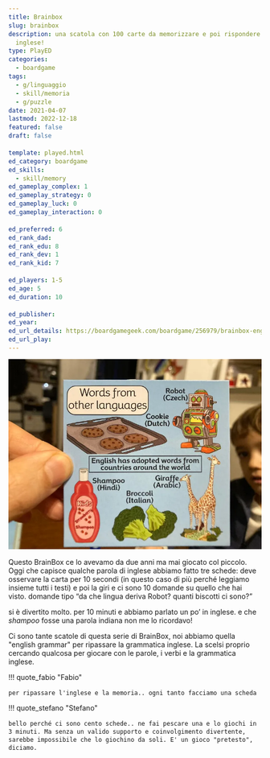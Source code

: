 ```yaml
---
title: Brainbox
slug: brainbox
description: una scatola con 100 carte da memorizzare e poi rispondere a 10 domande. In
  inglese!
type: PlayED
categories:
  - boardgame
tags:
  - g/linguaggio
  - skill/memoria
  - g/puzzle
date: 2021-04-07
lastmod: 2022-12-18
featured: false
draft: false

template: played.html
ed_category: boardgame
ed_skills:
  - skill/memory
ed_gameplay_complex: 1
ed_gameplay_strategy: 0
ed_gameplay_luck: 0
ed_gameplay_interaction: 0

ed_preferred: 6
ed_rank_dad: 
ed_rank_edu: 8
ed_rank_dev: 1
ed_rank_kid: 7

ed_players: 1-5
ed_age: 5
ed_duration: 10

ed_publisher: 
ed_year: 
ed_url_details: https://boardgamegeek.com/boardgame/256979/brainbox-english
ed_url_play: 
---
```


![](../../assets/img/played/boardgame/brainbox-2.webp)

Questo BrainBox ce lo avevamo da due anni ma mai giocato col piccolo.  
Oggi che capisce qualche parola di inglese abbiamo fatto tre schede: deve osservare la carta per 10 secondi (in questo caso di più perché leggiamo insieme tutti i testi) e poi la giri e ci sono 10 domande su quello che hai visto. domande tipo “da che lingua deriva Robot? quanti biscotti ci sono?”

si è divertito molto. per 10 minuti e abbiamo parlato un po’ in inglese. 
e che _shampoo_ fosse una parola indiana non me lo ricordavo!

Ci sono tante scatole di questa serie di BrainBox, noi abbiamo quella "english grammar" per ripassare la grammatica inglese. La scelsi proprio cercando qualcosa per giocare con le parole, i verbi e la grammatica inglese. 

!!! quote_fabio "Fabio"

    per ripassare l'inglese e la memoria.. ogni tanto facciamo una scheda

!!! quote_stefano "Stefano"

    bello perché ci sono cento schede.. ne fai pescare una e lo giochi in 3 minuti. Ma senza un valido supporto e coinvolgimento divertente, sarebbe impossibile che lo giochino da soli. E' un gioco "pretesto", diciamo.
